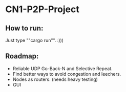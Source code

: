 # CN1-P2P-Project

## How to run:
Just type ""cargo run"". :)))

## Roadmap: 
* Reliable UDP Go-Back-N and Selective Repeat.
* Find better ways to avoid congestion and leechers.
* Nodes as routers. (needs heavy testing)
* GUI
